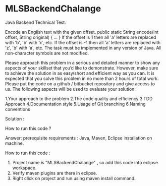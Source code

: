 # MLSBackendChalange
Java Backend Technical Test:

Encode an English text with the given offset. public static String encode(int offset, String original) { ... } If the offset is 1 then all 'a' letters are replaced with 'b', 'b' with 'c', etc. If the offset is -1 then all 'a' letters are replaced with 'z', 'b' with 'a', etc. The task must be implemented in any version of Java. All non-character symbols are not modified.

Please approach this problem in a serious and detailed manner to show any aspects of your skillset that you’d like to demonstrate. However, make sure to achieve the solution in as easy/short and efficient way as you can. It is expected that you solve this problem in no more than 2 hours of total work. Please put the code on a github / bitbucket repository and give access to us. The following aspects will be used to evaluate your solution:

1.Your approach to the problem 2.The code quality and efficiency 3.TDD Approach 4.Documentation style 5.Usage of Git branching 6.Naming conventions

Solution :

How to run this code ?

Answer: 
prerequisite requirements : Java, Maven, Eclipse installation on machine.

How to run this code :

1. Project name is "MLSBackendChalange" , so add this code into eclipse workspace.
2. Verify maven plugins are there in eclipse.
3. Right click on project and run using maven install command.


